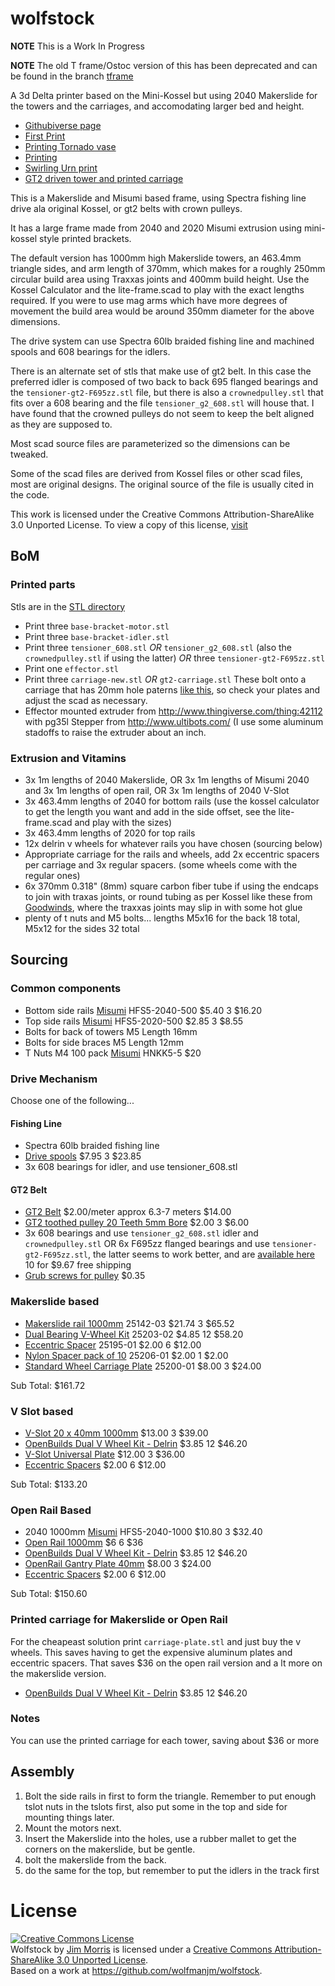 wolfstock
=========

__NOTE__ This is a Work In Progress

__NOTE__ The old T frame/Ostoc version of this has been deprecated and can be found in the branch [tframe](https://github.com/wolfmanjm/wolfstock/tree/tframe)


A 3d Delta printer based on the Mini-Kossel but using 2040 Makerslide for the
towers and the carriages, and accomodating larger bed and height.

* [Githubiverse page](http://wolfmanjm.github.com/wolfstock)
* [First Print](http://www.youtube.com/watch?v=khotvR7Lyf4)
* [Printing Tornado vase](http://www.youtube.com/watch?v=ChUlHnQ6QRw)
* [Printing](http://youtu.be/xLpwUxT9Mxs)
* [Swirling Urn print](http://flic.kr/p/fC9EcJ)
* [GT2 driven tower and printed carriage](http://youtu.be/qPsmmmQ1G40)

This is a Makerslide and Misumi based frame, using Spectra fishing
line drive ala original Kossel, or gt2 belts with crown pulleys.

It has a large frame made from 2040 and 2020 Misumi extrusion using
mini-kossel style printed brackets.

The default version has 1000mm high Makerslide towers, an 463.4mm triangle
sides, and arm length of 370mm, which makes for a roughly 250mm circular build
area using Traxxas joints and 400mm build height. Use the Kossel Calculator
and the lite-frame.scad to play with the exact lengths required. If you were
to use mag arms which have more degrees of movement the build area would be
around 350mm diameter for the above dimensions.

The drive system can use Spectra 60lb braided fishing line and machined spools
and 608 bearings for the idlers.

There is an alternate set of stls that make use of gt2 belt. In this case the
preferred idler is composed of two back to back 695 flanged bearings and the
`tensioner-gt2-F695zz.stl` file, but there is also a `crownedpulley.stl` that fits
over a 608 bearing and the file `tensioner_g2_608.stl` will house that. I have
found that the crowned pulleys do not seem to keep the belt aligned as they
are supposed to.

Most scad source files are parameterized so the dimensions can be
tweaked.

Some of the scad files are derived from Kossel files or other scad files, most
are original designs. The original source of the file is usually cited in the
code.

This work is licensed under the Creative Commons
Attribution-ShareAlike 3.0 Unported License. To view a copy of this
license, [visit](http://creativecommons.org/licenses/by-sa/3.0/)


## BoM

### Printed parts
Stls are in the
[STL directory](https://github.com/wolfmanjm/wolfstock/tree/master/stl)

* Print three `base-bracket-motor.stl`
* Print three `base-bracket-idler.stl`
* Print three `tensioner_608.stl` *OR* `tensioner_g2_608.stl` (also the `crownedpulley.stl` if using the latter) *OR* three `tensioner-gt2-F695zz.stl`
* Print one `effector.stl`
* Print three `carriage-new.stl` *OR* `gt2-carriage.stl` These bolt onto a carriage that has
  20mm hole paterns
  [like this](https://www.inventables.com/technologies/standard-wheel-carriage-plate),
  so check your plates and adjust the scad as necessary.
* Effector mounted extruder from http://www.thingiverse.com/thing:42112 with pg35l Stepper from http://www.ultibots.com/ (I use some aluminum stadoffs to raise the extruder about an inch.

### Extrusion and Vitamins
* 3x 1m lengths of 2040 Makerslide, OR 3x 1m lengths of Misumi 2040 and
  3x 1m lengths of open rail, OR 3x 1m lengths of 2040 V-Slot
* 3x 463.4mm lengths of 2040 for bottom rails (use the kossel
  calculator to get the length you want and add in the side offset,
  see the lite-frame.scad and play with the sizes)
* 3x 463.4mm lengths of 2020 for top rails
* 12x delrin v wheels for whatever rails you have chosen (sourcing
  below)
* Appropriate carriage for the rails and wheels, add 2x eccentric
  spacers per carriage and 3x regular spacers. (some wheels come with
  the regular ones)
* 6x 370mm 0.318" (8mm) square carbon fiber tube if using the endcaps to join
  with traxas joints, or round tubing as per Kossel like these from
  [Goodwinds](http://goodwinds.com/20015.html), where the traxxas joints may slip in with some hot glue
* plenty of t nuts and M5 bolts...
  lengths M5x16 for the back 18 total, M5x12 for the sides 32 total


## Sourcing

### Common components

* Bottom side rails [Misumi][] HFS5-2040-500 $5.40 3 $16.20
* Top side rails  [Misumi][] HFS5-2020-500 $2.85 3 $8.55
* Bolts for back of towers M5 Length 16mm
* Bolts for side braces M5 Length 12mm
* T Nuts M4 100 pack  [Misumi][] HNKK5-5 $20

### Drive Mechanism

Choose one of the following...

#### Fishing Line
* Spectra 60lb braided fishing line
* [Drive spools](http://3d.grabercars.com/?product=filament-drive-reel-grooved-delrin-18mm-o-d-for-kossel) $7.95 3 $23.85
* 3x 608 bearings for idler, and use tensioner_608.stl

#### GT2 Belt
* [GT2 Belt](http://www.robotdigg.com/product/10/Open-Ended-6mm-Width-GT2-Belt) $2.00/meter approx 6.3-7 meters $14.00
* [GT2 toothed pulley 20 Teeth 5mm Bore](http://www.robotdigg.com/product/9/GT2-Pulley-20-Teeth-5mm-Bore) $2.00 3 $6.00
* 3x 608 bearings and use `tensioner_g2_608.stl` idler and `crownedpulley.stl` OR
  6x F695zz flanged bearings and use `tensioner-gt2-F695zz.stl`, the latter seems to work better, and are
  [available here](http://www.ebay.com/itm/180915657724) 10 for $9.67 free shipping
* [Grub screws for pulley](http://www.robotdigg.com/product/17/M3*4-Grub-Screw-PACK-SET-for-Timing-Pulleys) $0.35

### Makerslide based
* [Makerslide rail 1000mm](https://www.inventables.com/technologies/makerslide) 25142-03 $21.74 3 $65.52
* [Dual Bearing V-Wheel Kit](https://www.inventables.com/technologies/dual-bearing-v-wheel-kit) 25203-02 $4.85 12 $58.20
* [Eccentric Spacer](https://www.inventables.com/technologies/eccentric-spacer) 25195-01 $2.00 6 $12.00
* [Nylon Spacer pack of 10](https://www.inventables.com/technologies/nylon-natural-color-spacer) 25206-01 $2.00 1 $2.00
* [Standard Wheel Carriage Plate](https://www.inventables.com/technologies/standard-wheel-carriage-plate) 25200-01 $8.00 3 $24.00

Sub Total: $161.72

### V Slot based
* [V-Slot 20 x 40mm 1000mm](http://openbuildspartstore.com/v-slot-20-x-40mm/) $13.00 3 $39.00
* [OpenBuilds Dual V Wheel Kit - Delrin](http://openbuildspartstore.com/openbuilds-dual-v-wheel-kit-delrin/) $3.85 12 $46.20
* [V-Slot Universal Plate](http://openbuildspartstore.com/v-slot-universal-plate) $12.00 3 $36.00
* [Eccentric Spacers](http://openbuildspartstore.com/eccentric-spacers/) $2.00 6 $12.00

Sub Total: $133.20

### Open Rail Based
* 2040 1000mm  [Misumi][] HFS5-2040-1000 $10.80 3 $32.40
* [Open Rail 1000mm](http://openbuildspartstore.com/openrail-black-anodized/) $6 6 $36
* [OpenBuilds Dual V Wheel Kit - Delrin](http://openbuildspartstore.com/openbuilds-dual-v-wheel-kit-delrin/) $3.85 12 $46.20
* [OpenRail Gantry Plate 40mm](http://openbuildspartstore.com/openrail-gantry-plate-universal-mount) $8.00 3 $24.00
* [Eccentric Spacers](http://openbuildspartstore.com/eccentric-spacers/) $2.00 6 $12.00

Sub Total: $150.60

### Printed carriage for Makerslide or Open Rail
For the cheapeast solution print `carriage-plate.stl` and just buy the v wheels.
This saves having to get the expensive aluminum plates and eccentric spacers.
That saves $36 on the open rail version and a lt more on the makerslide version.

* [OpenBuilds Dual V Wheel Kit - Delrin](http://openbuildspartstore.com/openbuilds-dual-v-wheel-kit-delrin/) $3.85 12 $46.20


### Notes
You can use the printed carriage for each tower, saving about $36 or more


## Assembly

1. Bolt the side rails in first to form the triangle. Remember to put
enough tslot nuts in the tslots first, also put some in the top and
side for mounting things later.
2. Mount the motors next.
3. Insert the Makerslide into the holes, use a rubber mallet to get the corners on the makerslide, but be gentle.
4. bolt the makerslide from the back.
5. do the same for the top, but remember to put the idlers in the track first


# License

<a rel="license" href="http://creativecommons.org/licenses/by-sa/3.0/deed.en_US"><img alt="Creative Commons License" style="border-width:0" src="http://i.creativecommons.org/l/by-sa/3.0/88x31.png" /></a><br /><span xmlns:dct="http://purl.org/dc/terms/" property="dct:title">Wolfstock</span> by <a xmlns:cc="http://creativecommons.org/ns#" href="http://wolfmanjm.github.com/wolfstock" property="cc:attributionName" rel="cc:attributionURL">Jim Morris</a> is licensed under a <a rel="license" href="http://creativecommons.org/licenses/by-sa/3.0/deed.en_US">Creative Commons Attribution-ShareAlike 3.0 Unported License</a>.<br />Based on a work at <a xmlns:dct="http://purl.org/dc/terms/" href="https://github.com/wolfmanjm/wolfstock" rel="dct:source">https://github.com/wolfmanjm/wolfstock</a>.

[Misumi]: http://www.misumi-ec.com "Misumi"
